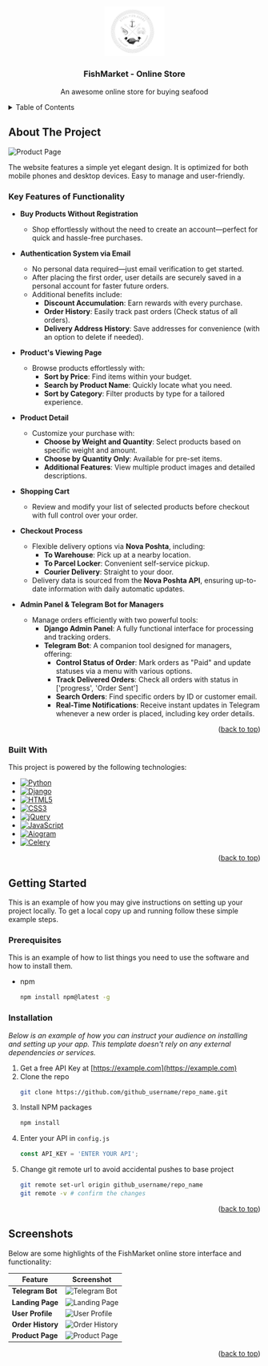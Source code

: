 <a id="readme-top"></a>
<br />
<div align="center">
  <a href="[https://github.com/othneildrew/Best-README-Template](https://github.com/smalldjangoking/FishMarket)">
    <img src="https://raw.githubusercontent.com/smalldjangoking/FishMarket/refs/heads/main/FishMarket/static/img/logo-banner.png" alt="Logo" width="120">
  </a>

  <h3 align="center">FishMarket - Online Store</h3>

  <p align="center">
    An awesome online store for buying seafood
  </p>
</div>

<!-- TABLE OF CONTENTS -->
<details>
  <summary>Table of Contents</summary>
  <ol>
    <li>
      <a href="#about-the-project">About The Project</a>
      <ul>
        <li><a href="#built-with">Built With</a></li>
      </ul>
    </li>
    <li>
      <a href="#getting-started">Getting Started</a>
      <ul>
        <li><a href="#prerequisites">Prerequisites</a></li>
        <li><a href="#installation">Installation</a></li>
      </ul>
    </li>
    <li><a href="#Screenshots">Screenshots</a></li>
  </ol>
</details>



<!-- ABOUT THE PROJECT -->
## About The Project
![Product Page](https://i.imgur.com/9ZvY87j.png)

The website features a simple yet elegant design. It is optimized for both mobile phones and desktop devices. Easy to manage and user-friendly.

### Key Features of Functionality

- **Buy Products Without Registration**  
  - Shop effortlessly without the need to create an account—perfect for quick and hassle-free purchases.

- **Authentication System via Email**  
  - No personal data required—just email verification to get started.  
  - After placing the first order, user details are securely saved in a personal account for faster future orders.  
  - Additional benefits include:  
    - **Discount Accumulation**: Earn rewards with every purchase.  
    - **Order History**: Easily track past orders (Check status of all orders).  
    - **Delivery Address History**: Save addresses for convenience (with an option to delete if needed).

- **Product's Viewing Page**  
  - Browse products effortlessly with:  
    - **Sort by Price**: Find items within your budget.  
    - **Search by Product Name**: Quickly locate what you need.  
    - **Sort by Category**: Filter products by type for a tailored experience.

- **Product Detail**  
  - Customize your purchase with:  
    - **Choose by Weight and Quantity**: Select products based on specific weight and amount.  
    - **Choose by Quantity Only**: Available for pre-set items.  
    - **Additional Features**: View multiple product images and detailed descriptions.

- **Shopping Cart**  
  - Review and modify your list of selected products before checkout with full control over your order.

- **Checkout Process**  
  - Flexible delivery options via **Nova Poshta**, including:  
    - **To Warehouse**: Pick up at a nearby location.  
    - **To Parcel Locker**: Convenient self-service pickup.  
    - **Courier Delivery**: Straight to your door.  
  - Delivery data is sourced from the **Nova Poshta API**, ensuring up-to-date information with daily automatic updates.

- **Admin Panel & Telegram Bot for Managers**  
  - Manage orders efficiently with two powerful tools:  
    - **Django Admin Panel**: A fully functional interface for processing and tracking orders.  
    - **Telegram Bot**: A companion tool designed for managers, offering:  
      - **Control Status of Order**: Mark orders as "Paid" and update statuses via a menu with various options.
      - **Track Delivered Orders**: Check all orders with status in ['progress', 'Order Sent']
      - **Search Orders**: Find specific orders by ID or customer email.  
      - **Real-Time Notifications**: Receive instant updates in Telegram whenever a new order is placed, including key order details.

<p align="right">(<a href="#readme-top">back to top</a>)</p>



### Built With

This project is powered by the following technologies:

* [![Python][Python]][Python-url]
* [![Django][Django]][Django-url]
* [![HTML5][HTML5]][HTML5-url]
* [![CSS3][CSS3]][CSS3-url]
* [![jQuery][jQuery]][jQuery-url]
* [![JavaScript][JavaScript]][JavaScript-url]
* [![Aiogram][Aiogram]][Aiogram-url]
* [![Celery][Celery]][Celery-url]

<p align="right">(<a href="#readme-top">back to top</a>)</p>



<!-- GETTING STARTED -->
## Getting Started

This is an example of how you may give instructions on setting up your project locally.
To get a local copy up and running follow these simple example steps.

### Prerequisites

This is an example of how to list things you need to use the software and how to install them.
* npm
  ```sh
  npm install npm@latest -g
  ```

### Installation

_Below is an example of how you can instruct your audience on installing and setting up your app. This template doesn't rely on any external dependencies or services._

1. Get a free API Key at [https://example.com](https://example.com)
2. Clone the repo
   ```sh
   git clone https://github.com/github_username/repo_name.git
   ```
3. Install NPM packages
   ```sh
   npm install
   ```
4. Enter your API in `config.js`
   ```js
   const API_KEY = 'ENTER YOUR API';
   ```
5. Change git remote url to avoid accidental pushes to base project
   ```sh
   git remote set-url origin github_username/repo_name
   git remote -v # confirm the changes
   ```

<p align="right">(<a href="#readme-top">back to top</a>)</p>



<!-- Screenshots EXAMPLES -->
## Screenshots

Below are some highlights of the FishMarket online store interface and functionality:

| **Feature**          | **Screenshot**                                                                 |
|----------------------|--------------------------------------------------------------------------------|
| **Telegram Bot**     | ![Telegram Bot](https://i.imgur.com/WM8S49b.png)                              |
| **Landing Page**     | ![Landing Page](https://i.imgur.com/kPhxyLM.png)                              |
| **User Profile**     | ![User Profile](https://i.imgur.com/J6Qqrgk.png)                              |
| **Order History**    | ![Order History](https://i.imgur.com/1NNYZwr.png)                             |
| **Product Page**     | ![Product Page](https://i.imgur.com/mjj1IbZ.png)

<p align="right">(<a href="#readme-top">back to top</a>)</p>


<!-- MARKDOWN LINKS & IMAGES -->
<!-- https://www.markdownguide.org/basic-syntax/#reference-style-links -->


<!-- Links for Built With -->
[Python]: https://img.shields.io/badge/Python-3776AB?style=for-the-badge&logo=python&logoColor=white
[Python-url]: https://www.python.org/
[Django]: https://img.shields.io/badge/Django-092E20?style=for-the-badge&logo=django&logoColor=white
[Django-url]: https://www.djangoproject.com/
[HTML5]: https://img.shields.io/badge/HTML5-E34F26?style=for-the-badge&logo=html5&logoColor=white
[HTML5-url]: https://developer.mozilla.org/en-US/docs/Web/HTML
[CSS3]: https://img.shields.io/badge/CSS3-1572B6?style=for-the-badge&logo=css3&logoColor=white
[CSS3-url]: https://developer.mozilla.org/en-US/docs/Web/CSS
[jQuery]: https://img.shields.io/badge/jQuery-0769AD?style=for-the-badge&logo=jquery&logoColor=white
[jQuery-url]: https://jquery.com/
[JavaScript]: https://img.shields.io/badge/JavaScript-F7DF1E?style=for-the-badge&logo=javascript&logoColor=black
[JavaScript-url]: https://developer.mozilla.org/en-US/docs/Web/JavaScript
[Aiogram]: https://img.shields.io/badge/Aiogram-0088CC?style=for-the-badge&logo=telegram&logoColor=white
[Aiogram-url]: https://aiogram.dev/
[Celery]: https://img.shields.io/badge/Celery-37814A?style=for-the-badge&logo=celery&logoColor=white
[Celery-url]: https://docs.celeryproject.org/

